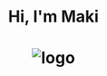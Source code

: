 <center> <h1 align="center">Hi, I'm Maki<h1>
 
![logo](https://giffiles.alphacoders.com/102/102132.gif)


